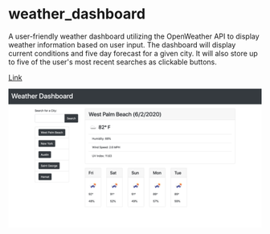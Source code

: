 # weather_dashboard
A user-friendly weather dashboard utilizing the OpenWeather API to display weather information based on user input.
The dashboard will display current conditions and five day forecast for a given city.
It will also store up to five of the user's most recent searches as clickable buttons.

[Link](https://mjgross82.github.io/weather_dashboard/)

![screenshot](./assets/screenshot.png)